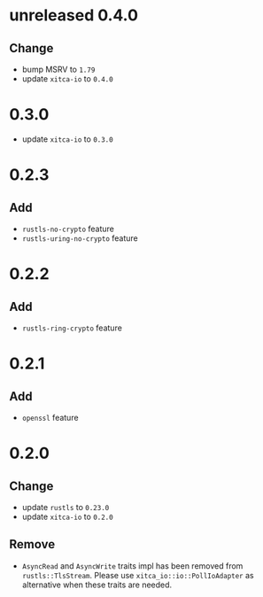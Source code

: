 # unreleased 0.4.0
## Change
- bump MSRV to `1.79`
- update `xitca-io` to `0.4.0`

# 0.3.0
- update `xitca-io` to `0.3.0`

# 0.2.3
## Add
- `rustls-no-crypto` feature
- `rustls-uring-no-crypto` feature

# 0.2.2
## Add
- `rustls-ring-crypto` feature

# 0.2.1
## Add
- `openssl` feature

# 0.2.0
## Change
- update `rustls` to `0.23.0`
- update `xitca-io` to `0.2.0`

## Remove
- `AsyncRead` and `AsyncWrite` traits impl has been removed from `rustls::TlsStream`. Please use `xitca_io::io::PollIoAdapter` as alternative when these traits are needed.
